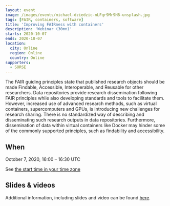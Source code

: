```yaml
---
layout: event
image: /images/events/michael-dziedzic-nLFqr9Mr9H8-unsplash.jpg
tags: [FAIR, containers, software]
title: 'Improving FAIRness with containers'
description: 'Webinar (30mn)'
starts: 2020-10-07
ends: 2020-10-07
location:
  city: Online
  region: Online
  country: Online
supporters:
  - SORSE
---
```


The FAIR guiding principles state that published research objects should be made Findable, Accessible, Interoperable, and Reusable for other researchers. Data repositories provide research dissemination following FAIR principles while also developing standards and tools to facilitate them. However, increased use of advanced research methods, such as virtual containers, supercomputers and GPUs, is introducing new challenges for research sharing. There is no standardized way of describing and disseminating such research outputs in data repositories. Furthermore, dissemination of data within virtual containers like Docker may hinder some of the commonly supported principles, such as findability and accessibility.


## When

October 7, 2020, 16:00 – 16:30 UTC

See [the start time in your time zone](https://www.timeanddate.com/worldclock/fixedtime.html?msg=SORSE+Improving+FAIRness+with+containers&iso=20201007T16)

## Slides & videos

Additional information, including slides and video can be found [here](https://sorse.github.io/programme/talks/event-020/).


